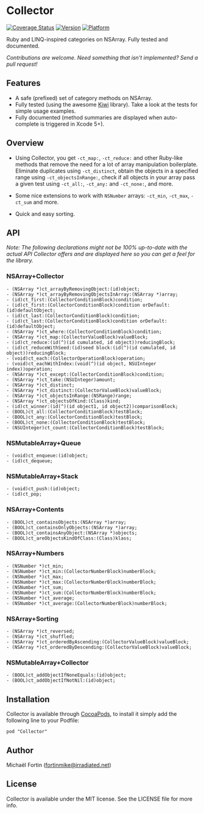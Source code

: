 # Collector

<!--[![Build Status](https://travis-ci.org/fortinmike/Collector.svg?branch=master)](https://travis-ci.org/fortinmike/Collector)-->
[![Coverage Status](https://coveralls.io/repos/fortinmike/Collector/badge.png?branch=master)](https://coveralls.io/r/fortinmike/Collector?branch=master)
[![Version](http://cocoapod-badges.herokuapp.com/v/Collector/badge.png)](http://cocoadocs.org/docsets/Collector)
[![Platform](http://cocoapod-badges.herokuapp.com/p/Collector/badge.png)](http://cocoadocs.org/docsets/Collector)

Ruby and LINQ-inspired categories on NSArray. Fully tested and documented.

*Contributions are welcome. Need something that isn't implemented? Send a pull request!*

## Features

- A safe (prefixed) set of category methods on NSArray.
- Fully tested (using the awesome [Kiwi](https://github.com/kiwi-bdd/Kiwi) library). Take a look at the tests for simple usage examples.
- Fully documented (method summaries are displayed when auto-complete is triggered in Xcode 5+).

## Overview

- Using Collector, you get `-ct_map:`, `-ct_reduce:` and other Ruby-like methods that remove the need for a lot of array manipulation boilerplate. Eliminate duplicates using `-ct_distinct`, obtain the objects in a specified range using `-ct_objectsInRange:`, check if all objects in your array pass a given test using `-ct_all:`, `-ct_any:` and `-ct_none:`, and more.

- Some nice extensions to work with `NSNumber` arrays: `-ct_min`, `-ct_max`, `-ct_sum` and more.

- Quick and easy sorting.

## API

*Note: The following declarations might not be 100% up-to-date with the actual API Collector offers and are displayed here so you can get a feel for the library.*

### NSArray+Collector

```objc
- (NSArray *)ct_arrayByRemovingObject:(id)object;
- (NSArray *)ct_arrayByRemovingObjectsInArray:(NSArray *)array;
- (id)ct_first:(CollectorConditionBlock)condition;
- (id)ct_first:(CollectorConditionBlock)condition orDefault:(id)defaultObject;
- (id)ct_last:(CollectorConditionBlock)condition;
- (id)ct_last:(CollectorConditionBlock)condition orDefault:(id)defaultObject;
- (NSArray *)ct_where:(CollectorConditionBlock)condition;
- (NSArray *)ct_map:(CollectorValueBlock)valueBlock;
- (id)ct_reduce:(id(^)(id cumulated, id object))reducingBlock;
- (id)ct_reduceWithSeed:(id)seed block:(id(^)(id cumulated, id object))reducingBlock;
- (void)ct_each:(CollectorOperationBlock)operation;
- (void)ct_eachWithIndex:(void(^)(id object, NSUInteger index))operation;
- (NSArray *)ct_except:(CollectorConditionBlock)condition;
- (NSArray *)ct_take:(NSUInteger)amount;
- (NSArray *)ct_distinct;
- (NSArray *)ct_distinct:(CollectorValueBlock)valueBlock;
- (NSArray *)ct_objectsInRange:(NSRange)range;
- (NSArray *)ct_objectsOfKind:(Class)kind;
- (id)ct_winner:(id(^)(id object1, id object2))comparisonBlock;
- (BOOL)ct_all:(CollectorConditionBlock)testBlock;
- (BOOL)ct_any:(CollectorConditionBlock)testBlock;
- (BOOL)ct_none:(CollectorConditionBlock)testBlock;
- (NSUInteger)ct_count:(CollectorConditionBlock)testBlock;
```

### NSMutableArray+Queue

```objc
- (void)ct_enqueue:(id)object;
- (id)ct_dequeue;
```

### NSMutableArray+Stack

```objc
- (void)ct_push:(id)object;
- (id)ct_pop;
```

### NSArray+Contents

```objc
- (BOOL)ct_containsObjects:(NSArray *)array;
- (BOOL)ct_containsOnlyObjects:(NSArray *)array;
- (BOOL)ct_containsAnyObject:(NSArray *)objects;
- (BOOL)ct_areObjectsKindOfClass:(Class)klass;
```

### NSArray+Numbers

```objc
- (NSNumber *)ct_min;
- (NSNumber *)ct_min:(CollectorNumberBlock)numberBlock;
- (NSNumber *)ct_max;
- (NSNumber *)ct_max:(CollectorNumberBlock)numberBlock;
- (NSNumber *)ct_sum;
- (NSNumber *)ct_sum:(CollectorNumberBlock)numberBlock;
- (NSNumber *)ct_average;
- (NSNumber *)ct_average:(CollectorNumberBlock)numberBlock;
```

### NSArray+Sorting

```objc
- (NSArray *)ct_reversed;
- (NSArray *)ct_shuffled;
- (NSArray *)ct_orderedByAscending:(CollectorValueBlock)valueBlock;
- (NSArray *)ct_orderedByDescending:(CollectorValueBlock)valueBlock;
```

### NSMutableArray+Collector

```objc
- (BOOL)ct_addObjectIfNoneEquals:(id)object;
- (BOOL)ct_addObjectIfNotNil:(id)object;
```

## Installation

Collector is available through [CocoaPods](http://cocoapods.org), to install
it simply add the following line to your Podfile:

    pod "Collector"

## Author

Michaël Fortin (fortinmike@irradiated.net)

## License

Collector is available under the MIT license. See the LICENSE file for more info.

